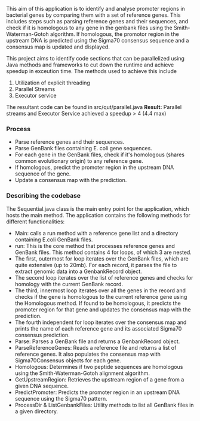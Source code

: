 This aim of this application is to identify and analyse promoter regions in bacterial genes by comparing them with a set of reference genes. This includes steps such as parsing reference genes and their sequences, and check if it is homologous to any gene in the genbank files using the Smith-Waterman-Gotoh algorithm. If homologous, the promotor region in the upstream DNA is predicted using the Sigma70 consensus sequence and a consensus map is updated and displayed.

This project aims to identify code sections that can be parallelized using Java methods and frameworks to cut down the runtime and achieve speedup in exceution time. The methods used to achieve this include
1. Utilization of explicit threading
2. Parallel Streams
3. Executor service

The resultant code can be found in src/qut/parallel.java
**Result:** Parallel streams and Executor Service achieved a speedup > 4 (4.4 max)

### Process

-	Parse reference genes and their sequences.
-	Parse GenBank files containing E. coli gene sequences.
-	For each gene in the GenBank files, check if it's homologous (shares common evolutionary origin) to any reference gene.
-	If homologous, predict the promoter region in the upstream DNA sequence of the gene.
-	Update a consensus map with the prediction.

### Describing the codebase

The Sequential.java class is the main entry point for the application, which hosts the main method. The application contains the following methods for different functionalities:
-	Main: calls a run method with a reference gene list and a directory containing E.coli GenBank files. 
-	run: This is the core method that processes reference genes and GenBank files. This method contains 4 for loops, of which 3 are nested. 
-	The first, outermost for loop iterates over the GenBank files, which are quite extensive (up to 20mb). For each record, it parses the file to extract genomic data into a GenbankRecord object.
-	The second loop iterates over the list of reference genes and checks for homology with the current GenBank record.
-	The third, innermost loop iterates over all the genes in the record and checks if the gene is homologous to the current reference gene using the Homologous method. If found to be homologous, it predicts the promoter region for that gene and updates the consensus map with the prediction.
-	The fourth independent for loop iterates over the consensus map and prints the name of each reference gene and its associated Sigma70 consensus prediction.
-	Parse: Parses a GenBank file and returns a GenbankRecord object.
-	ParseReferenceGenes: Reads a reference file and returns a list of reference genes. It also populates the consensus map with Sigma70Consensus objects for each gene.
-	Homologous: Determines if two peptide sequences are homologous using the Smith-Waterman-Gotoh alignment algorithm.
-	GetUpstreamRegion: Retrieves the upstream region of a gene from a given DNA sequence.
-	PredictPromoter: Predicts the promoter region in an upstream DNA sequence using the Sigma70 pattern.
-	ProcessDir & ListGenbankFiles: Utility methods to list all GenBank files in a given directory.
